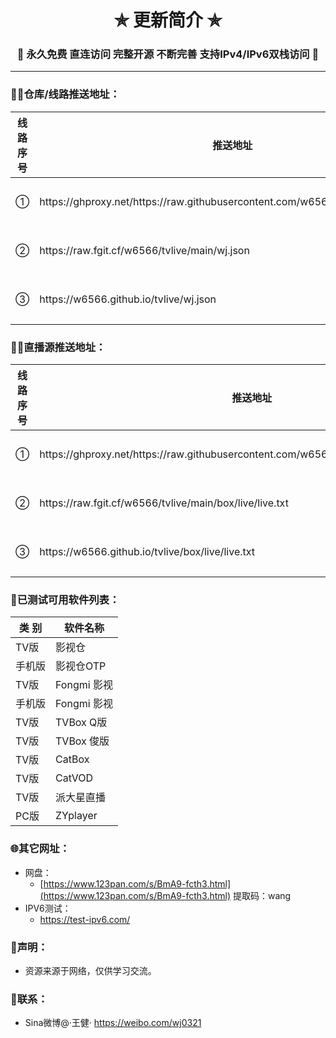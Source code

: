 
<h1 align="center"> ✯ 更新简介 ✯ </h1>
<h3 align="center">🔕 永久免费 直连访问 完整开源 不断完善 支持IPv4/IPv6双栈访问 🔕</h3>

<p align="center">
</p>

---

### 🤹‍♂️仓库/线路推送地址：
<table>
  <thead>
    <tr>
      <th>线路序号</th>
      <th>推送地址</th>
      <th>备注</th>
    </tr>
  </thead>
  <tbody>
    <tr>
      <td>①</td>
      <td>https://ghproxy.net/https://raw.githubusercontent.com/w6566/tvlive/main/wj.json</td>
      <td>有加速</td>
    </tr>
<tr>
      <td>②</td>
      <td>https://raw.fgit.cf/w6566/tvlive/main/wj.json</td>
      <td>有加速</td>
    </tr>
<tr>
      <td>③</td>
      <td>https://w6566.github.io/tvlive/wj.json</td>
      <td>无加速</td>
    </tr>
  </tbody>
</table>

### 🤹‍♂️直播源推送地址：
<table>
  <thead>
    <tr>
      <th>线路序号</th>
      <th>推送地址</th>
      <th>备注</th>
    </tr>
  </thead>
  <tbody>
    <tr>
      <td>①</td>
      <td>https://ghproxy.net/https://raw.githubusercontent.com/w6566/tvlive/main/box/live/live.txt</td>
      <td>有加速</td>
    </tr>
<tr>
      <td>②</td>
      <td>https://raw.fgit.cf/w6566/tvlive/main/box/live/live.txt</td>
      <td>有加速</td>
    </tr>
<tr>
      <td>③</td>
      <td>https://w6566.github.io/tvlive/box/live/live.txt</td>
      <td>无加速</td>
    </tr>
  </tbody>
</table>


### 🌇已测试可用软件列表：
<table>
  <thead>
    <tr>
      <th>类 别</th>
      <th>软件名称</th>
    </tr>
  </thead>
  <tbody>
    <tr>
      <td>TV版</td>
      <td>影视仓</td>
    </tr>
  <tr>
      <td>手机版</td>
      <td>影视仓OTP</td>
    </tr>
  <tr>
      <td>TV版</td>
      <td>Fongmi 影视</td>
    </tr>
  <tr>
      <td>手机版</td>
      <td>Fongmi 影视</td>
    </tr>
    <tr>
      <td>TV版</td>
      <td>TVBox Q版</td>
    </tr>
  <tr>
      <td>TV版</td>
      <td>TVBox 俊版</td>
    </tr>
  <tr>
      <td>TV版</td>
      <td>CatBox</td>
    </tr>
  <tr>
      <td>TV版</td>
      <td>CatVOD</td>
    </tr>
  <tr>
      <td>TV版</td>
      <td>派大星直播</td>
    </tr>
  <tr>
      <td>PC版</td>
      <td>ZYplayer</td>
    </tr>
  </tbody>
</table>

### 🌐其它网址：
- 网盘：
  - [https://www.123pan.com/s/BmA9-fcth3.html](https://www.123pan.com/s/BmA9-fcth3.html) 提取码：wang
- IPV6测试：
  - https://test-ipv6.com/



     
### 📖声明：
- 资源来源于网络，仅供学习交流。



### 📱联系：
- Sina微博@·王健·
https://weibo.com/wj0321
